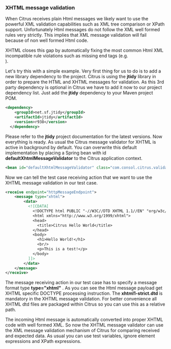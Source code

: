 ### XHTML message validation

When Citrus receives plain Html messages we likely want to use the powerful XML validation capabilities such as XML tree comparison or XPath support. Unfortunately Html messages do not follow the XML well formed rules very strictly. This implies that XML message validation will fail because of non well formed Html code.

XHTML closes this gap by automatically fixing the most common Html XML incompatible rule violations such as missing end tags (e.g. <br>).

Let's try this with a simple example. Very first thing for us to do is to add a new library dependency to the project. Citrus is using the **jtidy** library in order to prepare the HTML and XHTML messages for validation. As this 3rd party dependency is optional in Citrus we have to add it now to our project dependency list. Just add the **jtidy** dependency to your Maven project POM.

```xml
<dependency>
    <groupId>net.sf.jtidy</groupId>
    <artifactId>jtidy</artifactId>
    <version>r938</version>
  </dependency>
```

Please refer to the **jtidy** project documentation for the latest versions. Now everything is ready. As usual the Citrus message validator for XHTML is active in background by default. You can overwrite this default implementation by placing a Spring bean with id **defaultXhtmlMessageValidator** to the Citrus application context.

```xml
<bean id="defaultXhtmlMessageValidator" class="com.consol.citrus.validation.xhtml.XhtmlMessageValidator"/>
```

Now we can tell the test case receiving action that we want to use the XHTML message validation in our test case.

```xml
<receive endpoint="httpMessageEndpoint">
    <message type="xhtml">
        <data>
          <![CDATA[
            <!DOCTYPE html PUBLIC "-//W3C//DTD XHTML 1.1//EN" "org/w3c/xhtml/xhtml1-strict.dtd">
            <html xmlns="http://www.w3.org/1999/xhtml">
            <head>
              <title>Citrus Hello World</title>
            </head>
            <body>
              <h1>Hello World!</h1>
              <br/>
              <p>This is a test!</p>
            </body>
          ]]>
        </data>
    </message>
</receive>
```

The message receiving action in our test case has to specify a message format type **type="xhtml"** . As you can see the Html message payload get XHTML specific DOCTYPE processing instruction. The **xhtml1-strict.dtd** is mandatory in the XHTML message validation. For better convenience all XHTML dtd files are packaged within Citrus so you can use this as a relative path.

The incoming Html message is automatically converted into proper XHTML code with well formed XML. So now the XHTML message validator can use the XML message validation mechanism of Citrus for comparing received and expected data. As usual you can use test variables, ignore element expressions and XPath expressions.

